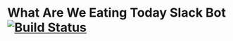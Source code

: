 # What Are We Eating Today Slack Bot [![Build Status](https://travis-ci.org/thaliawww/what-are-we-eating-today.svg?branch=master)](https://travis-ci.org/thaliawww/what-are-we-eating-today)
